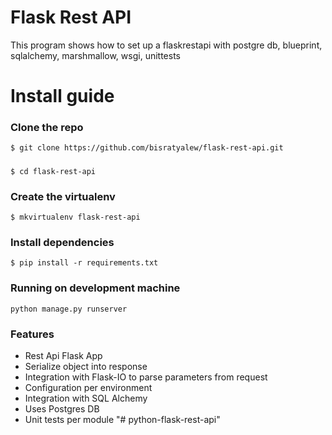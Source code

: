 # Flask Rest API
This program shows how to set up a flaskrestapi with postgre db, blueprint, sqlalchemy, marshmallow, wsgi, unittests

# Install guide

### Clone the repo

```$ git clone https://github.com/bisratyalew/flask-rest-api.git```
#####
```$ cd flask-rest-api```

### Create the virtualenv

```$ mkvirtualenv flask-rest-api```

### Install dependencies

```$ pip install -r requirements.txt```

### Running on development machine
```
python manage.py runserver
```

### Features

* Rest Api Flask App
* Serialize object into response
* Integration with Flask-IO to parse parameters from request
* Configuration per environment
* Integration with SQL Alchemy
* Uses Postgres DB
* Unit tests per module
"# python-flask-rest-api" 
